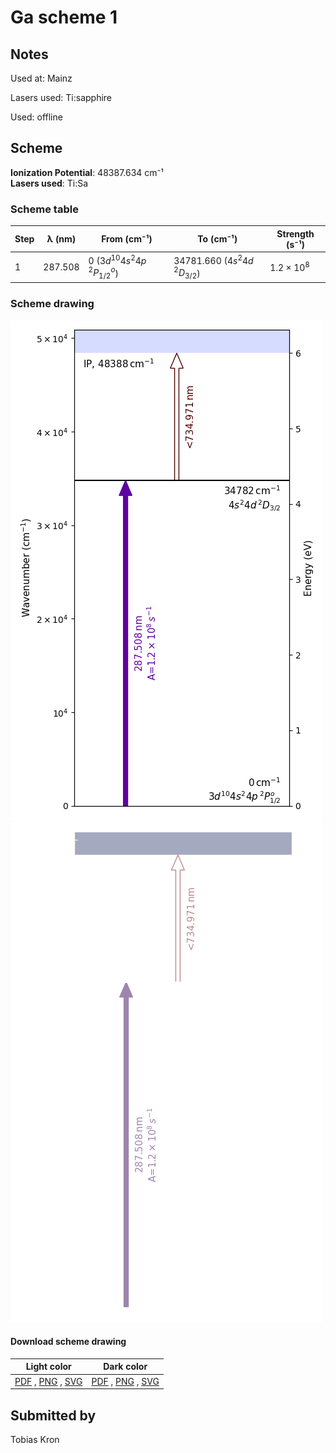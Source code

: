 # Ga scheme 1

## Notes

Used at: Mainz

Lasers used: Ti:sapphire

Used: offline



## Scheme

**Ionization Potential**: 48387.634 cm⁻¹  
**Lasers used**: Ti:Sa

### Scheme table

| Step | λ (nm)  |              From (cm⁻¹)               |              To (cm⁻¹)              |   Strength (s⁻¹)    |
| ---- | ------- | -------------------------------------- | ----------------------------------- | ------------------- |
| 1    | 287.508 | 0 ($3d^{10}4s^{2}4p\,^{2}P^{o}_{1/2}$) | 34781.660 ($4s^{2}4d\,^{2}D_{3/2}$) | $1.2 \times 10^{8}$ |


### Scheme drawing

![ga scheme, light mode](ga-001/ga-001-light.png#only-light)
![ga scheme, dark mode](ga-001/ga-001-dark-web.png#only-dark)

#### Download scheme drawing

|                                            Light color                                            |                                           Dark color                                           |
| ------------------------------------------------------------------------------------------------- | ---------------------------------------------------------------------------------------------- |
| [PDF](ga-001/ga-001-light.pdf) , [PNG](ga-001/ga-001-light.png) , [SVG](ga-001/ga-001-light.svg)  | [PDF](ga-001/ga-001-dark.pdf) , [PNG](ga-001/ga-001-dark.png) , [SVG](ga-001/ga-001-dark.svg)  |


## Submitted by

Tobias Kron

